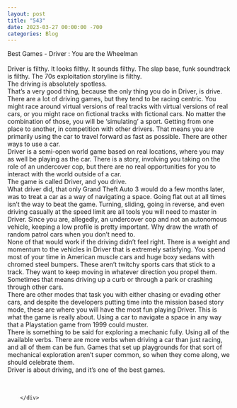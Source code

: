 ```yaml
---
layout: post
title: "543"
date: 2023-03-27 00:00:00 -700
categories: Blog
---
```


<div class="blog-content">
				<div class="paragraph"><span><span>Best Games - Driver : You are the Wheelman</span></span><br><span></span><br><span><span>Driver is filthy. It looks filthy. It sounds filthy. The slap base, funk soundtrack is filthy. The 70s exploitation storyline is filthy.</span></span><br><span></span><span><span>The driving is absolutely spotless.</span></span><br><span></span><span><span>That&rsquo;s a very good thing, because the only thing you do in Driver, is drive.</span></span><br><span></span><span><span>There are a lot of driving games, but they tend to be racing centric. You might race around virtual versions of real tracks with virtual versions of real cars, or you might race on fictional tracks with fictional cars. No matter the combination of those, you will be &lsquo;simulating&rsquo; a sport. Getting from one place to another, in competition with other drivers. That means you are primarily using the car to travel forward as fast as possible. There are other ways to use a car.</span></span><br><span></span><span><span>Driver is a semi-open world game based on real locations, where you may as well be playing as the car. There is a story, involving you taking on the role of an undercover cop, but there are no real opportunities for you to interact with the world outside of a car.</span></span><br><span></span><span><span>The game is called Driver, and you drive.</span></span><br><span></span><span><span>What driver did, that only Grand Theft Auto 3 would do a few months later, was to treat a car as a way of navigating a space. Going flat out at all times isn&rsquo;t the way to beat the game. Turning, sliding, going in reverse, and even driving casually at the speed limit are all tools you will need to master in Driver. Since you are, allegedly, an undercover cop and not an autonomous vehicle, keeping a low profile is pretty important. Why draw the wrath of random patrol cars when you don&rsquo;t need to.</span></span><br><span></span><span><span>None of that would work if the driving didn&rsquo;t feel right. There is a weight and momentum to the vehicles in Driver that is extremely satisfying. You spend most of your time in American muscle cars and huge boxy sedans with chromed steel bumpers. These aren&rsquo;t twitchy sports cars that stick to a track. They want to keep moving in whatever direction you propel them. Sometimes that means driving up a curb or through a park or crashing through other cars.</span></span><br><span></span><span><span>There are other modes that task you with either chasing or evading other cars, and despite the developers putting time into the mission based story mode, these are where you will have the most fun playing Driver. This is what the game is really about. Using a car to navigate a space in any way that a Playstation game from 1999 could muster.</span></span><br><span></span><span><span>There is something to be said for exploring a mechanic fully. Using all of the available verbs. There are more verbs when driving a car than just racing, and all of them can be fun. Games that set up playgrounds for that sort of mechanical exploration aren&rsquo;t super common, so when they come along, we should celebrate them.</span></span><br><span></span><span><span>Driver is about driving, and it&rsquo;s one of the best games.</span></span><br><span></span><br>&#8203;</div>

		</div>
        